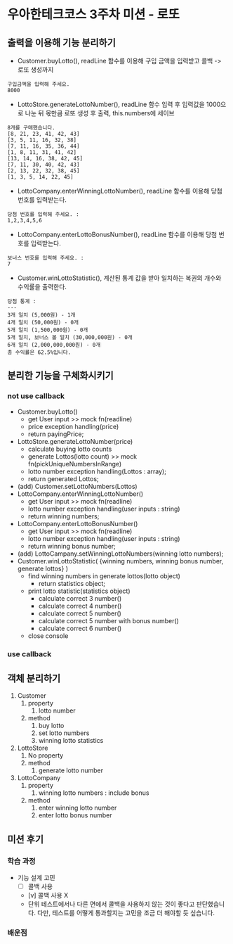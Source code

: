# 우아한테크코스 3주차 미션 - 로또

## 출력을 이용해 기능 분리하기

- Customer.buyLotto(), readLine 함수를 이용해 구입 금액을 입력받고 콜백 -> 로또 생성까지

```
구입금액을 입력해 주세요.
8000
```

- LottoStore.generateLottoNumber(), readLine 함수 입력 후 입력값을 1000으로 나눈 뒤 몫만큼 로또 생성 후 출력, this.numbers에 세이브

```
8개를 구매했습니다.
[8, 21, 23, 41, 42, 43]
[3, 5, 11, 16, 32, 38]
[7, 11, 16, 35, 36, 44]
[1, 8, 11, 31, 41, 42]
[13, 14, 16, 38, 42, 45]
[7, 11, 30, 40, 42, 43]
[2, 13, 22, 32, 38, 45]
[1, 3, 5, 14, 22, 45]
```

- LottoCompany.enterWinningLottoNumber(), readLine 함수를 이용해 당첨 번호를 입력받는다.

```
당첨 번호를 입력해 주세요. :
1,2,3,4,5,6
```

- LottoCompany.enterLottoBonusNumber(), readLine 함수를 이용해 당첨 번호를 입력받는다.

```
보너스 번호를 입력해 주세요. :
7
```

- Customer.winLottoStatistic(), 계산된 통계 값을 받아 일치하는 복권의 개수와 수익률을 출력한다.

```
당첨 통계 :
---
3개 일치 (5,000원) - 1개
4개 일치 (50,000원) - 0개
5개 일치 (1,500,000원) - 0개
5개 일치, 보너스 볼 일치 (30,000,000원) - 0개
6개 일치 (2,000,000,000원) - 0개
총 수익률은 62.5%입니다.
```

## 분리한 기능을 구체화시키기

### not use callback

- Customer.buyLotto()
  - get User input >> mock fn(readline)
  - price exception handling(price)
  - return payingPrice;
- LottoStore.generateLottoNumber(price)
  - calculate buying lotto counts
  - generate Lottos(lotto count) >> mock fn(pickUniqueNumbersInRange)
  - lotto number exception handling(Lottos : array);
  - return generated Lottos;
- (add) Customer.setLottoNumbers(Lottos)
- LottoCompany.enterWinningLottoNumber()
  - get User input >> mock fn(readline)
  - lotto number exception handling(user inputs : string)
  - return winning numbers;
- LottoCompany.enterLottoBonusNumber()
  - get User input >> mock fn(readline)
  - lotto number exception handling(user inputs : string)
  - return winning bonus number;
- (add) LottoCampany.setWinningLottoNumbers(winning lotto numbers);
- Customer.winLottoStatistic( {winning numbers, winning bonus number, generate lottos} )
  - find winning numbers in generate lottos(lotto object)
    - return statistics object;
  - print lotto statistic(statistics object)
    - calculate correct 3 number()
    - calculate correct 4 number()
    - calculate correct 5 number()
    - calculate correct 5 number with bonus number()
    - calculate correct 6 number()
  - close console

### use callback

<!-- - call App.play
  - buyLotto()
    - readline(answer =>
      - exception
      - generate number(answer)
        - calculate count(answer), return count
        - Random.Pick~ (), return numbers
        - exception
        - winning lotto numbers()
          - readline(answer1 =>
            - exception
            - readline(answer2 =>
              - exception
              - winning lotto statistic(answer1, answer2, numbers)
                - find winning number in generated numbers(), return statistic
              - print lotto statistic(statistic)
              - close -->

## 객체 분리하기

1. Customer
   1. property
      1. lotto number
   2. method
      1. buy lotto
      2. set lotto numbers
      3. winning lotto statistics
2. LottoStore
   1. No property
   2. method
      1. generate lotto number
3. LottoCompany
   1. property
      1. winning lotto numbers : include bonus
   2. method
      1. enter winning lotto number
      2. enter lotto bonus number

## 미션 후기

### 학습 과정

- 기능 설계 고민
  - [ ] 콜백 사용
  - [v] 콜백 사용 X
  - 단위 테스트에서나 다른 면에서 콜백을 사용하지 않는 것이 좋다고 판단했습니다. 다만, 테스트를 어떻게 통과할지는 고민을 조금 더 해야할 듯 싶습니다.

### 배운점
